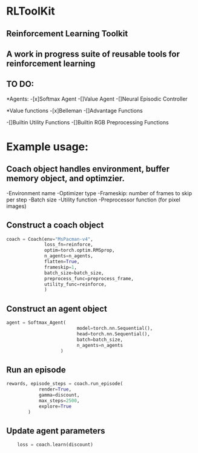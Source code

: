 # RLToolKit
## Reinforcement Learning Toolkit

## A work in progress suite of reusable tools for reinforcement learning

## TO DO:
*Agents: 
-[x]Softmax Agent
-[]Value Agent
-[]Neural Episodic Controller

*Value functions
-[x]Belleman
-[]Advantage Functions

-[]Builtin Utility Functions
-[]Builtin RGB Preprocessing Functions

# Example usage:

## Coach object handles environment, buffer memory object, and optimzier.

 -Environment name
 -Optimizer type
 -Frameskip: number of frames to skip per step
 -Batch size
 -Utility function
 -Preprocessor function (for pixel images)
 
## Construct a coach object
 
```python
coach = Coach(env="MsPacman-v4",
              loss_fn=reinforce,
              optim=torch.optim.RMSprop,
              n_agents=n_agents,
              flatten=True,
              frameskip=1,
              batch_size=batch_size,
              preprocess_func=preprocess_frame,
              utility_func=reinforce,
              )
```

## Construct an agent object

```python
agent = Softmax_Agent(
                          model=torch.nn.Sequential(),
                          head=torch.nn.Sequential(),
                          batch=batch_size,
                          n_agents=n_agents
                    )
```  
      
## Run an episode

```python
rewards, episode_steps = coach.run_episode(
            render=True,
            gamma=discount,
            max_steps=2500,
            explore=True
        )
 ```
 
## Update agent parameters
 ```python
     loss = coach.learn(discount)
```

